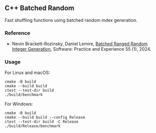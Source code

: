 ## C++ Batched Random

Fast shuffling functions using batched random index generation.


### Reference

* Nevin Brackett-Rozinsky, Daniel Lemire, [Batched Ranged Random Integer Generation](https://arxiv.org/abs/2408.06213), Software: Practice and Experience 55 (1), 2024.

### Usage

For Linux and macOS: 

```
cmake -B build
cmake --build build
ctest --test-dir build
./build/benchmark
```

For Windows: 


```
cmake -B build
cmake --build build --config Release
ctest --test-dir build -C Release
./build/Release/benchmark
```